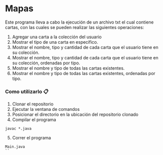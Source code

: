 # Mapas
Este programa lleva a cabo la ejecución de un archivo txt el cual contiene cartas, con las cuales se pueden realizar las siguientes operaciones:

1. Agregar una carta a la colección del usuario
2. Mostrar el tipo de una carta en específico.
3. Mostrar el nombre, tipo y cantidad de cada carta que el usuario tiene en su colección.
4. Mostrar el nombre, tipo y cantidad de cada carta que el usuario tiene en su colección, ordenadas por tipo.
5. Mostrar el nombre y tipo de todas las cartas existentes.
6. Mostrar el nombre y tipo de todas las cartas existentes, ordenadas por tipo.

### Como utilizarlo 📋
1. Clonar el repositorio
2. Ejecutar la ventana de comandos
3. Posicionar el directorio en la ubicación del repositorio clonado
4. Compilar el programa
```
javac *.java
```
5. Correr el programa
```
Main.java
``
